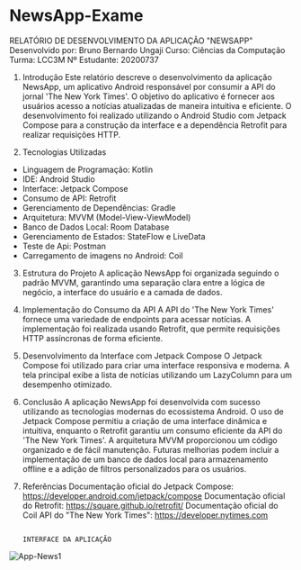 # NewsApp-Exame

RELATÓRIO DE DESENVOLVIMENTO DA APLICAÇÃO "NEWSAPP"
Desenvolvido por: Bruno Bernardo Ungaji
Curso: Ciências da Computação
Turma: LCC3M
Nº Estudante: 20200737

1. Introdução
Este relatório descreve o desenvolvimento da aplicação NewsApp, um aplicativo Android responsável por consumir a API do jornal 'The New York Times'. O objetivo do aplicativo é fornecer aos usuários acesso a notícias atualizadas de maneira intuitiva e eficiente. O desenvolvimento foi realizado utilizando o Android Studio com Jetpack Compose para a construção da interface e a dependência Retrofit para realizar requisições HTTP.

2. Tecnologias Utilizadas
- Linguagem de Programação: Kotlin
- IDE: Android Studio
- Interface: Jetpack Compose
- Consumo de API: Retrofit
- Gerenciamento de Dependências: Gradle
- Arquitetura: MVVM (Model-View-ViewModel)
- Banco de Dados Local: Room Database
- Gerenciamento de Estados: StateFlow e LiveData
- Teste de Api: Postman
- Carregamento de imagens no Android: Coil

3. Estrutura do Projeto
A aplicação NewsApp foi organizada seguindo o padrão MVVM, garantindo uma separação clara entre a lógica de negócio, a interface do usuário e a camada de dados.
4. Implementação do Consumo da API
A API do 'The New York Times' fornece uma variedade de endpoints para acessar notícias. A implementação foi realizada usando Retrofit, que permite requisições HTTP assíncronas de forma eficiente.

5. Desenvolvimento da Interface com Jetpack Compose
O Jetpack Compose foi utilizado para criar uma interface responsiva e moderna. A tela principal exibe a lista de notícias utilizando um LazyColumn para um desempenho otimizado.

6. Conclusão
A aplicação NewsApp foi desenvolvida com sucesso utilizando as tecnologias modernas do ecossistema Android. O uso de Jetpack Compose permitiu a criação de uma interface dinâmica e intuitiva, enquanto o Retrofit garantiu um consumo eficiente da API do 'The New York Times'. A arquitetura MVVM proporcionou um código organizado e de fácil manutenção. Futuras melhorias podem incluir a implementação de um banco de dados local para armazenamento offline e a adição de filtros personalizados para os usuários.

8. Referências
Documentação oficial do Jetpack Compose: https://developer.android.com/jetpack/compose
Documentação oficial do Retrofit: https://square.github.io/retrofit/
Documentação oficial do Coil
API do "The New York Times": https://developer.nytimes.com

                                                                   INTERFACE DA APLICAÇÃO
![App-News1](https://github.com/user-attachments/assets/8c7aae66-cc6a-4b21-b10c-ac140c7657a1)
